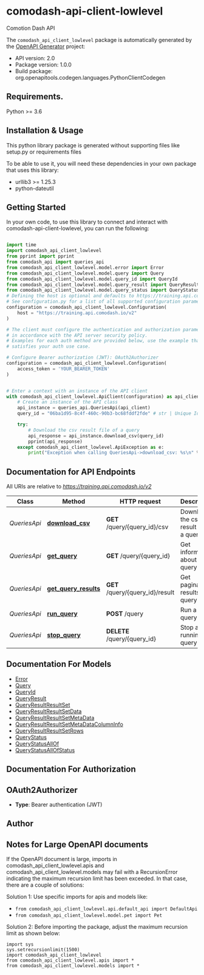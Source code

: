 # comodash-api-client-lowlevel
Comotion Dash API

The `comodash_api_client_lowlevel` package is automatically generated by the [OpenAPI Generator](https://openapi-generator.tech) project:

- API version: 2.0
- Package version: 1.0.0
- Build package: org.openapitools.codegen.languages.PythonClientCodegen

## Requirements.

Python >= 3.6

## Installation & Usage

This python library package is generated without supporting files like setup.py or requirements files

To be able to use it, you will need these dependencies in your own package that uses this library:

* urllib3 >= 1.25.3
* python-dateutil

## Getting Started

In your own code, to use this library to connect and interact with comodash-api-client-lowlevel,
you can run the following:

```python

import time
import comodash_api_client_lowlevel
from pprint import pprint
from comodash_api import queries_api
from comodash_api_client_lowlevel.model.error import Error
from comodash_api_client_lowlevel.model.query import Query
from comodash_api_client_lowlevel.model.query_id import QueryId
from comodash_api_client_lowlevel.model.query_result import QueryResult
from comodash_api_client_lowlevel.model.query_status import QueryStatus
# Defining the host is optional and defaults to https://training.api.comodash.io/v2
# See configuration.py for a list of all supported configuration parameters.
configuration = comodash_api_client_lowlevel.Configuration(
    host = "https://training.api.comodash.io/v2"
)

# The client must configure the authentication and authorization parameters
# in accordance with the API server security policy.
# Examples for each auth method are provided below, use the example that
# satisfies your auth use case.

# Configure Bearer authorization (JWT): OAuth2Authorizer
configuration = comodash_api_client_lowlevel.Configuration(
    access_token = 'YOUR_BEARER_TOKEN'
)


# Enter a context with an instance of the API client
with comodash_api_client_lowlevel.ApiClient(configuration) as api_client:
    # Create an instance of the API class
    api_instance = queries_api.QueriesApi(api_client)
    query_id = "06ba1d95-8c4f-460c-90b3-bc68fddf2fde" # str | Unique Identifier for the query

    try:
        # Download the csv result file of a query
        api_response = api_instance.download_csv(query_id)
        pprint(api_response)
    except comodash_api_client_lowlevel.ApiException as e:
        print("Exception when calling QueriesApi->download_csv: %s\n" % e)
```

## Documentation for API Endpoints

All URIs are relative to *https://training.api.comodash.io/v2*

Class | Method | HTTP request | Description
------------ | ------------- | ------------- | -------------
*QueriesApi* | [**download_csv**](comodash_api_client_lowlevel/docs/QueriesApi.md#download_csv) | **GET** /query/{query_id}/csv | Download the csv result file of a query
*QueriesApi* | [**get_query**](comodash_api_client_lowlevel/docs/QueriesApi.md#get_query) | **GET** /query/{query_id} | Get information about a query
*QueriesApi* | [**get_query_results**](comodash_api_client_lowlevel/docs/QueriesApi.md#get_query_results) | **GET** /query/{query_id}/result | Get paginated results of a query
*QueriesApi* | [**run_query**](comodash_api_client_lowlevel/docs/QueriesApi.md#run_query) | **POST** /query | Run a query
*QueriesApi* | [**stop_query**](comodash_api_client_lowlevel/docs/QueriesApi.md#stop_query) | **DELETE** /query/{query_id} | Stop a running query


## Documentation For Models

 - [Error](comodash_api_client_lowlevel/docs/Error.md)
 - [Query](comodash_api_client_lowlevel/docs/Query.md)
 - [QueryId](comodash_api_client_lowlevel/docs/QueryId.md)
 - [QueryResult](comodash_api_client_lowlevel/docs/QueryResult.md)
 - [QueryResultResultSet](comodash_api_client_lowlevel/docs/QueryResultResultSet.md)
 - [QueryResultResultSetData](comodash_api_client_lowlevel/docs/QueryResultResultSetData.md)
 - [QueryResultResultSetMetaData](comodash_api_client_lowlevel/docs/QueryResultResultSetMetaData.md)
 - [QueryResultResultSetMetaDataColumnInfo](comodash_api_client_lowlevel/docs/QueryResultResultSetMetaDataColumnInfo.md)
 - [QueryResultResultSetRows](comodash_api_client_lowlevel/docs/QueryResultResultSetRows.md)
 - [QueryStatus](comodash_api_client_lowlevel/docs/QueryStatus.md)
 - [QueryStatusAllOf](comodash_api_client_lowlevel/docs/QueryStatusAllOf.md)
 - [QueryStatusAllOfStatus](comodash_api_client_lowlevel/docs/QueryStatusAllOfStatus.md)


## Documentation For Authorization


## OAuth2Authorizer

- **Type**: Bearer authentication (JWT)


## Author




## Notes for Large OpenAPI documents
If the OpenAPI document is large, imports in comodash_api_client_lowlevel.apis and comodash_api_client_lowlevel.models may fail with a
RecursionError indicating the maximum recursion limit has been exceeded. In that case, there are a couple of solutions:

Solution 1:
Use specific imports for apis and models like:
- `from comodash_api_client_lowlevel.api.default_api import DefaultApi`
- `from comodash_api_client_lowlevel.model.pet import Pet`

Solution 2:
Before importing the package, adjust the maximum recursion limit as shown below:
```
import sys
sys.setrecursionlimit(1500)
import comodash_api_client_lowlevel
from comodash_api_client_lowlevel.apis import *
from comodash_api_client_lowlevel.models import *
```

